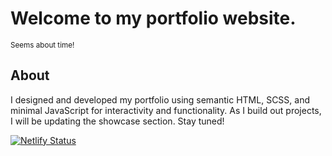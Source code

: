 <h1>Welcome to my portfolio website.</h1>
<small>Seems about time!</small>
<h2>About</h2>
<p>I designed and developed my portfolio using semantic HTML, SCSS, and minimal JavaScript for interactivity and functionality. As I build out projects, I will be updating the showcase section. Stay tuned!</p>

[![Netlify Status](https://api.netlify.com/api/v1/badges/02fc0357-a51f-4b6f-9606-95c9ca954432/deploy-status)](https://app.netlify.com/sites/tender-ptolemy-18ace5/deploys)
